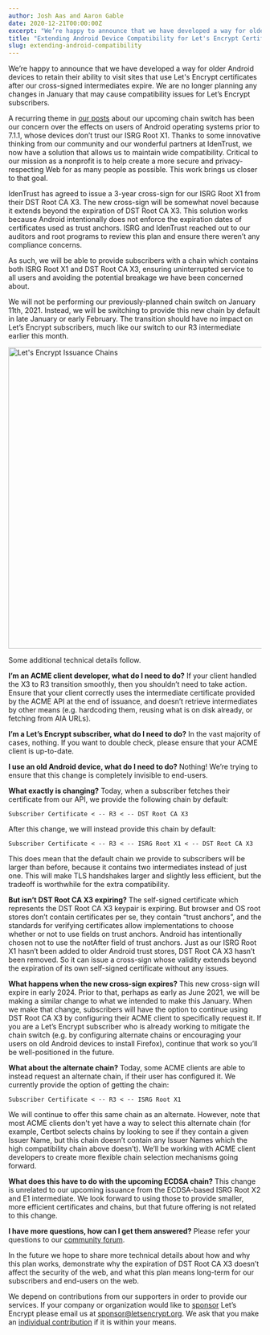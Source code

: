 ```yaml
---
author: Josh Aas and Aaron Gable
date: 2020-12-21T00:00:00Z
excerpt: "We’re happy to announce that we have developed a way for older Android devices to retain their ability to visit sites that use Let's Encrypt certificates after our cross-signed intermediates expire. We are no longer planning any changes in January that may cause compatibility issues for Let’s Encrypt subscribers."
title: "Extending Android Device Compatibility for Let's Encrypt Certificates"
slug: extending-android-compatibility
---
```


We’re happy to announce that we have developed a way for older Android devices
to retain their ability to visit sites that use Let's Encrypt certificates after
our cross-signed intermediates expire. We are no longer planning any changes in
January that may cause compatibility issues for Let’s Encrypt subscribers.

A recurring theme in
[our posts](https://letsencrypt.org/2020/11/06/own-two-feet.html) about our
upcoming chain switch has been our concern over the effects on users of Android
operating systems prior to 7.1.1, whose devices don’t trust our ISRG Root X1.
Thanks to some innovative thinking from our community and our wonderful partners
at IdenTrust, we now have a solution that allows us to maintain wide
compatibility. Critical to our mission as a nonprofit is to help create a more
secure and privacy-respecting Web for as many people as possible. This work
brings us closer to that goal.

IdenTrust has agreed to issue a 3-year cross-sign for our ISRG Root X1 from
their DST Root CA X3. The new cross-sign will be somewhat novel because it
extends beyond the expiration of DST Root CA X3. This solution works because
Android intentionally does not enforce the expiration dates of certificates used
as trust anchors. ISRG and IdenTrust reached out to our auditors and root
programs to review this plan and ensure there weren’t any compliance concerns.

As such, we will be able to provide subscribers with a chain which contains both
ISRG Root X1 and DST Root CA X3, ensuring uninterrupted service to all users and
avoiding the potential breakage we have been concerned about.

We will not be performing our previously-planned chain switch on January 11th,
2021. Instead, we will be switching to provide this new chain by default in late
January or early February. The transition should have no impact on Let’s Encrypt
subscribers, much like our switch to our R3 intermediate earlier this month.

<p class="text-center"><img src="/images/2020.12.21-android-compat-cert-chain.png" alt="Let's Encrypt Issuance Chains" width="600"></p>

Some additional technical details follow.

**I’m an ACME client developer, what do I need to do?**
If your client handled the X3 to R3 transition smoothly, then you shouldn’t need
to take action. Ensure that your client correctly uses the intermediate
certificate provided by the ACME API at the end of issuance, and doesn’t
retrieve intermediates by other means (e.g. hardcoding them, reusing what is on
disk already, or fetching from AIA URLs).

**I’m a Let’s Encrypt subscriber, what do I need to do?**
In the vast majority of cases, nothing. If you want to double check, please
ensure that your ACME client is up-to-date. 

**I use an old Android device, what do I need to do?**
Nothing! We’re trying to ensure that this change is completely invisible to
end-users.

**What exactly is changing?**
Today, when a subscriber fetches their certificate from our API, we provide the
following chain by default:
```
Subscriber Certificate < -- R3 < -- DST Root CA X3
```
After this change, we will instead provide this chain by default:
```
Subscriber Certificate < -- R3 < -- ISRG Root X1 < -- DST Root CA X3
```
This does mean that the default chain we provide to subscribers will be larger
than before, because it contains two intermediates instead of just one. This
will make TLS handshakes larger and slightly less efficient, but the tradeoff is
worthwhile for the extra compatibility.

**But isn’t DST Root CA X3 expiring?**
The self-signed certificate which represents the DST Root CA X3 keypair is
expiring. But browser and OS root stores don’t contain certificates per se, they
contain “trust anchors”, and the standards for verifying certificates allow
implementations to choose whether or not to use fields on trust anchors. Android
has intentionally chosen not to use the notAfter field of trust anchors. Just as
our ISRG Root X1 hasn’t been added to older Android trust stores, DST Root CA X3
hasn’t been removed. So it can issue a cross-sign whose validity extends beyond
the expiration of its own self-signed certificate without any issues.

**What happens when the new cross-sign expires?**
This new cross-sign will expire in early 2024. Prior to that, perhaps as early
as June 2021, we will be making a similar change to what we intended to make
this January. When we make that change, subscribers will have the option to
continue using DST Root CA X3 by configuring their ACME client to specifically
request it. If you are a Let’s Encrypt subscriber who is already working to
mitigate the chain switch (e.g. by configuring alternate chains or encouraging
your users on old Android devices to install Firefox), continue that work so
you’ll be well-positioned in the future.

**What about the alternate chain?**
Today, some ACME clients are able to instead request an alternate chain, if
their user has configured it. We currently provide the option of getting the
chain:
```
Subscriber Certificate < -- R3 < -- ISRG Root X1
```
We will continue to offer this same chain as an alternate. However, note that
most ACME clients don't yet have a way to select this alternate chain (for
example, Certbot selects chains by looking to see if they contain a given Issuer
Name, but this chain doesn’t contain any Issuer Names which the high
compatibility chain above doesn’t). We’ll be working with ACME client developers
to create more flexible chain selection mechanisms going forward.

**What does this have to do with the upcoming ECDSA chain?**
This change is unrelated to our upcoming issuance from the ECDSA-based ISRG Root
X2 and E1 intermediate. We look forward to using those to provide smaller, more
efficient certificates and chains, but that future offering is not related to
this change.

**I have more questions, how can I get them answered?**
Please refer your questions to our
[community forum](https://community.letsencrypt.org/).

In the future we hope to share more technical details about how and why this
plan works, demonstrate why the expiration of DST Root CA X3 doesn’t affect the
security of the web, and what this plan means long-term for our subscribers and
end-users on the web.

We depend on contributions from our supporters in order to provide our services.
If your company or organization would like to
[sponsor](https://letsencrypt.org/become-a-sponsor/) Let’s Encrypt please email
us at [sponsor@letsencrypt.org](mailto:sponsor@letsencrypt.org). We ask that you
make an [individual contribution](https://letsencrypt.org/donate/) if it is
within your means.
